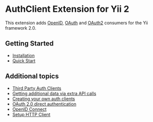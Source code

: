 AuthClient Extension for Yii 2
==============================

This extension adds [OpenID](http://openid.net/), [OAuth](http://oauth.net/) and [OAuth2](http://oauth.net/2/) consumers
for the Yii framework 2.0.


Getting Started
---------------

* [Installation](installation.md)
* [Quick Start](quick-start.md)

Additional topics
-----------------

* [Third Party Auth Clients](third-party-auth-clients.md)
* [Getting additional data via extra API calls](usage-api.md)
* [Creating your own auth clients](creating-your-own-auth-clients.md)
* [OAuth 2.0 direct authentication](oauth-direct-authentication.md)
* [OpenID Connect](open-id-connect.md)
* [Setup HTTP Client](setup-http-client.md)